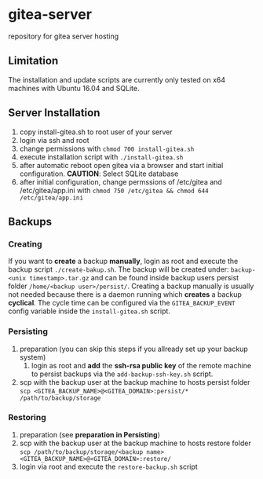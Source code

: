 # gitea-server

repository for gitea server hosting


## Limitation

The installation and update scripts are currently only tested on x64 machines with Ubuntu 16.04 and SQLite.


## Server Installation

1. copy install-gitea.sh to root user of your server
1. login via ssh and root
1. change permissions with `chmod 700 install-gitea.sh`
1. execute installation script with `./install-gitea.sh`
1. after automatic reboot open gitea via a browser and start initial configuration. **CAUTION**: Select SQLite database
1. after initial configuration, change permssions of /etc/gitea and /etc/gitea/app.ini with `chmod 750 /etc/gitea && chmod 644 /etc/gitea/app.ini`


## Backups

### Creating

If you want to **create** a backup **manually**, login as root and execute the backup script `./create-bakup.sh`. The backup will be created under: `backup-<unix timestamp>.tar.gz` and can be found inside backup users persist folder `/home/<backup user>/persist/`. Creating a backup manually is usually not needed because there is a daemon running which **creates** a backup **cyclical**. The cycle time can be configured via the `GITEA_BACKUP_EVENT` config variable inside the `install-gitea.sh` script.
    

### Persisting

1. preparation (you can skip this steps if you allready set up your backup system)
    1. login as root and **add** the **ssh-rsa public key** of the remote machine to persist backups via the `add-backup-ssh-key.sh` script.
2. scp with the backup user at the backup machine to hosts persist folder `scp <GITEA_BACKUP_NAME>@<GITEA_DOMAIN>:persist/* /path/to/backup/storage`

### Restoring

1. preparation (see **preparation in Persisting**)
2. scp with the backup user at the backup machine to hosts restore folder `scp /path/to/backup/storage/<backup name> <GITEA_BACKUP_NAME>@<GITEA_DOMAIN>:restore/`
3. login via root and execute the `restore-backup.sh` script